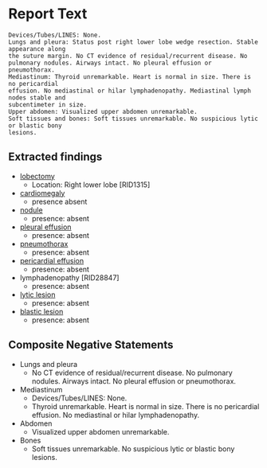 # Report Text

```text
Devices/Tubes/LINES: None.
Lungs and pleura: Status post right lower lobe wedge resection. Stable appearance along
the suture margin. No CT evidence of residual/recurrent disease. No pulmonary nodules. Airways intact. No pleural effusion or pneumothorax.
Mediastinum: Thyroid unremarkable. Heart is normal in size. There is no pericardial
effusion. No mediastinal or hilar lymphadenopathy. Mediastinal lymph nodes stable and
subcentimeter in size.
Upper abdomen: Visualized upper abdomen unremarkable.
Soft tissues and bones: Soft tissues unremarkable. No suspicious lytic or blastic bony
lesions.
```

## Extracted findings

- [lobectomy](../../definitions/hood/lobectomy.md)
  - Location: Right lower lobe \[RID1315\]
- [cardiomegaly](../../definitions/upmedic/Cardiomegaly.cde.md)
  - presence absent
- [nodule](../../definitions/hood/pulmonary-nodule.md)
  - presence: absent
- [pleural effusion](../../definitions/hood/pleural-effusion.md)
  - presence: absent
- [pneumothorax](../../definitions/hood/pneumothorax.md)
  - presence: absent
- [pericardial effusion](../../definitions/hood/pericardial-effusion.md)
  - presence: absent
- lymphadenopathy \[RID28847\]
  - presence: absent
- [lytic lesion](../../definitions/hood/lytic-lesion.md)
  - presence: absent
- [blastic lesion](../../definitions/hood/sclerotic-lesion.md)
  - presence: absent
  
## Composite Negative Statements

- Lungs and pleura
  - No CT evidence of residual/recurrent disease. No pulmonary nodules. Airways intact. No pleural effusion or pneumothorax.
- Mediastinum
  - Devices/Tubes/LINES: None.
  - Thyroid unremarkable. Heart is normal in size. There is no pericardial
effusion. No mediastinal or hilar lymphadenopathy.
- Abdomen
  - Visualized upper abdomen unremarkable.
- Bones
  - Soft tissues unremarkable. No suspicious lytic or blastic bony lesions.
